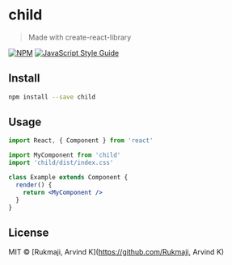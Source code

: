 # child

> Made with create-react-library

[![NPM](https://img.shields.io/npm/v/child.svg)](https://www.npmjs.com/package/child) [![JavaScript Style Guide](https://img.shields.io/badge/code_style-standard-brightgreen.svg)](https://standardjs.com)

## Install

```bash
npm install --save child
```

## Usage

```jsx
import React, { Component } from 'react'

import MyComponent from 'child'
import 'child/dist/index.css'

class Example extends Component {
  render() {
    return <MyComponent />
  }
}
```

## License

MIT © [Rukmaji, Arvind K](https://github.com/Rukmaji, Arvind K)
